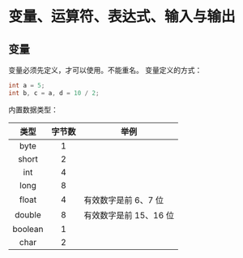 # 变量、运算符、表达式、输入与输出

## 变量

变量必须先定义，才可以使用。不能重名。
变量定义的方式：

```java
int a = 5;
int b, c = a, d = 10 / 2;
```

内置数据类型：

|  类型   | 字节数 | 举例                   |
| :-----: | :----: | ---------------------- |
|  byte   |   1    |                        |
|  short  |   2    |                        |
|   int   |   4    |                        |
|  long   |   8    |                        |
|  float  |   4    | 有效数字是前 6、7 位   |
| double  |   8    | 有效数字是前 15、16 位 |
| boolean |   1    |                        |
|  char   |   2    |                        |

